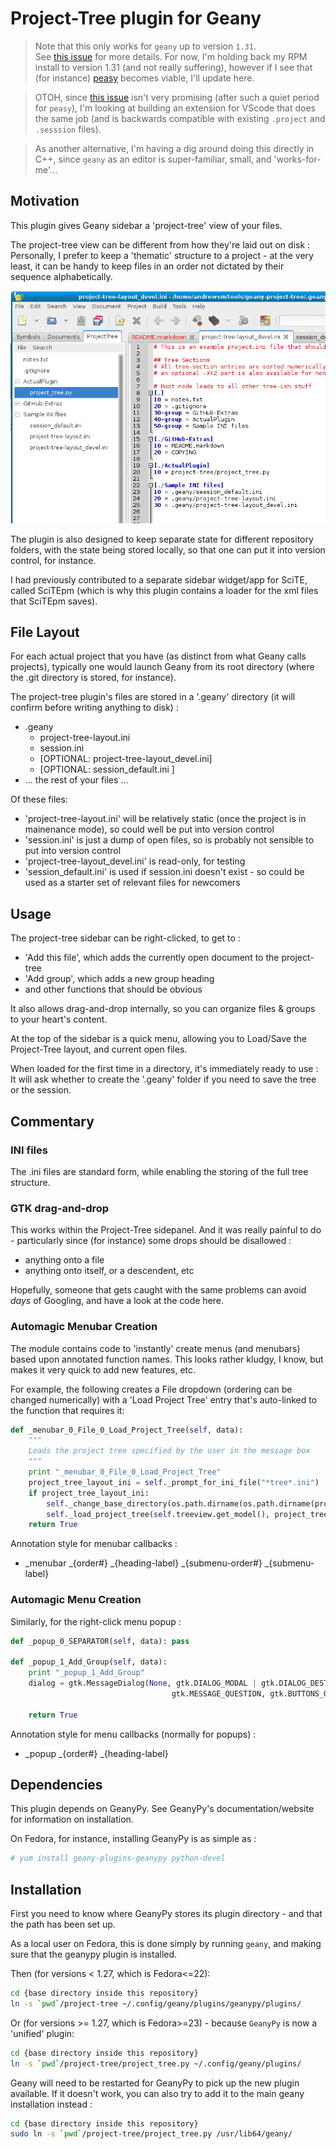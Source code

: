 # Project-Tree plugin for Geany


>  Note that this only works for ```geany``` up to version ```1.31```.  
>  See [this issue](https://github.com/codebrainz/geanypy/issues/48) for more details.
>  For now, I'm holding back my RPM install to version 1.31 (and not really suffering),
>  however if I see that (for instance) [peasy](https://github.com/kugel-/peasy) becomes
>  viable, I'll update here.

>  OTOH, since [this issue](https://github.com/kugel-/peasy/issues/10) isn't very promising 
>  (after such a quiet period for ```peasy```), I'm looking at building an extension
>  for VScode that does the same job (and is backwards compatible with existing ```.project``` and ```.sesssion``` files).

>  As another alternative, I'm having a dig around doing this directly in C++, since 
>  ```geany``` as an editor is super-familiar, small, and 'works-for-me'...


## Motivation

This plugin gives Geany sidebar a 'project-tree' view of your files.  

The project-tree view can be different from how they're laid out on disk : 
Personally, I prefer to keep a 'thematic' structure to a project - 
at the very least, it can be handy to keep files in an order not dictated by their sequence alphabetically.

![Screenshot](./img/geany-project-tree_screenshot-1.png?raw=true)

The plugin is also designed to keep separate state for different repository folders, with the state being stored locally, 
so that one can put it into version control, for instance.

I had previously contributed to a separate sidebar widget/app for SciTE, called SciTEpm (which is why this plugin
contains a loader for the xml files that SciTEpm saves).

## File Layout

For each actual project that you have (as distinct from what Geany calls projects), typically one would 
launch Geany from its root directory (where the .git directory is stored, for instance).

The project-tree plugin's files are stored in a '.geany' directory (it will confirm before writing anything to disk) :

 * .geany
   + project-tree-layout.ini
   + session.ini
   + [OPTIONAL: project-tree-layout_devel.ini]
   + [OPTIONAL: session_default.ini ] 
 * ... the rest of your files ...

Of these files:
 * 'project-tree-layout.ini' will be relatively static (once the project is in mainenance mode), so could well be put into version control
 * 'session.ini' is just a dump of open files, so is probably not sensible to put into version control
 * 'project-tree-layout_devel.ini' is read-only, for testing
 * 'session_default.ini' is used if session.ini doesn't exist - so could be used as a starter set of relevant files for newcomers
 
 
## Usage

The project-tree sidebar can be right-clicked, to get to :
 * 'Add this file', which adds the currently open document to the project-tree
 * 'Add group', which adds a new group heading
 * and other functions that should be obvious
 
It also allows drag-and-drop internally, so you can organize files & groups to your heart's content.

At the top of the sidebar is a quick menu, allowing you to Load/Save the Project-Tree layout, and current open files.

When loaded for the first time in a directory, it's immediately ready to use : It will ask whether to create the 
'.geany' folder if you need to save the tree or the session.


## Commentary

### INI files

The .ini files are standard form, while enabling the storing of the full tree structure.


### GTK drag-and-drop

This works within the Project-Tree sidepanel.  And it was really painful to do - 
particularly since (for instance) some drops should be disallowed :

 * anything onto a file
 * anything onto itself, or a descendent, etc

Hopefully, someone that gets caught with the same problems can avoid *days* of Googling, and have a look at the code here.


### Automagic Menubar Creation

The module contains code to 'instantly' create menus (and menubars) based upon annotated function names.  This looks 
rather kludgy, I know, but makes it very quick to add new features, etc.

For example, the following creates a File dropdown (ordering can be changed numerically) with a 'Load Project Tree' entry 
that's auto-linked to the function that requires it:

```python
def _menubar_0_File_0_Load_Project_Tree(self, data):
    """
    Loads the project tree specified by the user in the message box
    """
    print "_menubar_0_File_0_Load_Project_Tree"
    project_tree_layout_ini = self._prompt_for_ini_file("*tree*.ini")
    if project_tree_layout_ini:
        self._change_base_directory(os.path.dirname(os.path.dirname(project_tree_layout_ini))) # strip off .geany/XYZ.ini
        self._load_project_tree(self.treeview.get_model(), project_tree_layout_ini)
    return True
```

Annotation style for menubar callbacks :
 *  _menubar _{order#} _{heading-label} _{submenu-order#} _{submenu-label}

### Automagic Menu Creation

Similarly, for the right-click menu popup :

```python
def _popup_0_SEPARATOR(self, data): pass
    
def _popup_1_Add_Group(self, data):
    print "_popup_1_Add_Group"
    dialog = gtk.MessageDialog(None, gtk.DIALOG_MODAL | gtk.DIALOG_DESTROY_WITH_PARENT, 
                                    gtk.MESSAGE_QUESTION, gtk.BUTTONS_OK_CANCEL,  "Add Group :")
    
    return True
```

Annotation style for menu callbacks (normally for popups) :
 * _popup _{order#} _{heading-label}
    


## Dependencies

This plugin depends on GeanyPy. See GeanyPy's documentation/website for information on installation.

On Fedora, for instance, installing GeanyPy is as simple as : 

``` bash
# yum install geany-plugins-geanypy python-devel

```

 
## Installation

First you need to know where GeanyPy stores its plugin directory - and that the path has been set up.

As a local user on Fedora, this is done simply by running ```geany```, and making sure that the geanypy plugin is installed.

Then (for versions < 1.27, which is Fedora<=22):

```bash
cd {base directory inside this repository}
ln -s `pwd`/project-tree ~/.config/geany/plugins/geanypy/plugins/
```

Or (for versions >= 1.27, which is Fedora>=23) - because ```GeanyPy``` is now a 'unified' plugin:

```bash
cd {base directory inside this repository}
ln -s `pwd`/project-tree/project_tree.py ~/.config/geany/plugins/
```

Geany will need to be restarted for GeanyPy to pick up the new plugin available.  If it doesn't work, you can also try to add it to the main geany installation instead :

```bash
cd {base directory inside this repository}
sudo ln -s `pwd`/project-tree/project_tree.py /usr/lib64/geany/
```
